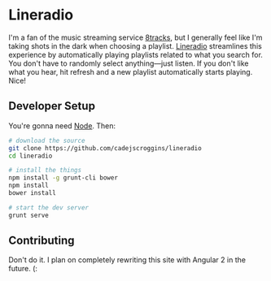 # Lineradio

I'm a fan of the music streaming service [8tracks](https://8tracks.com/), but I generally feel like I'm taking shots in the dark when choosing a playlist. [Lineradio](http://linerad.io/) streamlines this experience by automatically playing playlists related to what you search for. You don't have to randomly select anything—just listen. If you don't like what you hear, hit refresh and a new playlist automatically starts playing. Nice!

## Developer Setup

You're gonna need [Node](https://nodejs.org/en/). Then:

```bash
# download the source
git clone https://github.com/cadejscroggins/lineradio
cd lineradio

# install the things
npm install -g grunt-cli bower
npm install
bower install

# start the dev server
grunt serve
```

## Contributing

Don't do it. I plan on completely rewriting this site with Angular 2 in the future. (:
